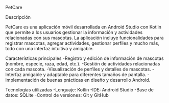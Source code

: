 PetCare

Descripción

PetCare es una aplicación móvil desarrollada en Android Studio con Kotlin que permite a los usuarios gestionar la información y actividades relacionadas con sus mascotas. La aplicación incluye funcionalidades para registrar mascotas, agregar actividades, gestionar perfiles y mucho más, todo con una interfaz intuitiva y amigable.

Características principales
-Registro y edición de información de mascotas (nombre, especie, raza, edad, etc.).
-Gestión de actividades relacionadas con cada mascota.
-Visualización de perfiles y detalles de mascotas.
-Interfaz amigable y adaptable para diferentes tamaños de pantalla.
-Implementación de buenas prácticas en diseño y desarrollo Android.


Tecnologías utilizadas
-Lenguaje: Kotlin
-IDE: Android Studio
-Base de datos: SQLite
-Control de versiones: Git y GitHub
